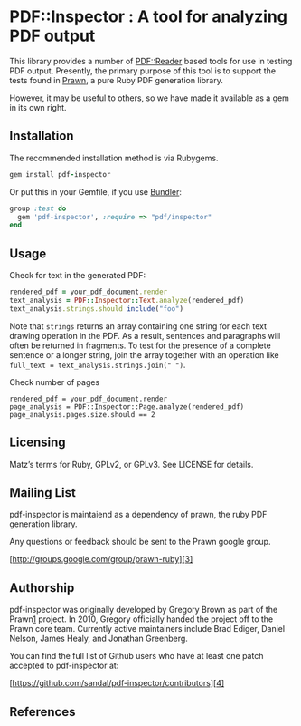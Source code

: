 # PDF::Inspector : A tool for analyzing PDF output

This library provides a number of [PDF::Reader][0] based tools for use in testing
PDF output.  Presently, the primary purpose of this tool is to support the
tests found in [Prawn][1], a pure Ruby PDF generation library.

However, it may be useful to others, so we have made it available as a gem in
its own right.

## Installation

The recommended installation method is via Rubygems.

```ruby
gem install pdf-inspector
```

Or put this in your Gemfile, if you use [Bundler][2]:

```ruby
group :test do
  gem 'pdf-inspector', :require => "pdf/inspector"
end
```

## Usage

Check for text in the generated PDF:

```ruby
rendered_pdf = your_pdf_document.render
text_analysis = PDF::Inspector::Text.analyze(rendered_pdf)
text_analysis.strings.should include("foo")
```

Note that ```strings``` returns an array containing one string for each text drawing operation in the PDF. As a result, sentences and paragraphs will often be returned in fragments. To test for the presence of a complete sentence or a longer string, join the array together with an operation like ```full_text = text_analysis.strings.join(" ")```.

Check number of pages

```
rendered_pdf = your_pdf_document.render
page_analysis = PDF::Inspector::Page.analyze(rendered_pdf)
page_analysis.pages.size.should == 2
```

## Licensing

Matz’s terms for Ruby, GPLv2, or GPLv3. See LICENSE for details.

## Mailing List

pdf-inspector is maintaiend as a dependency of prawn, the ruby PDF generation
library.

Any questions or feedback should be sent to the Prawn google group.

[http://groups.google.com/group/prawn-ruby][3]

## Authorship

pdf-inspector was originally developed by Gregory Brown as part of the Prawn[1]
project. In 2010, Gregory officially handed the project off to the Prawn core
team. Currently active maintainers include Brad Ediger, Daniel Nelson, James
Healy, and Jonathan Greenberg.

You can find the full list of Github users who have at least one patch accepted
to pdf-inspector at:

[https://github.com/sandal/pdf-inspector/contributors][4]

## References

[0]: http://github.com/yob/pdf-reader
[1]: http://github.com/sandal/prawn
[2]: http://gembundler.com/
[3]: http://groups.google.com/group/prawn-ruby
[4]: https://github.com/sandal/pdf-inspector/contributors
